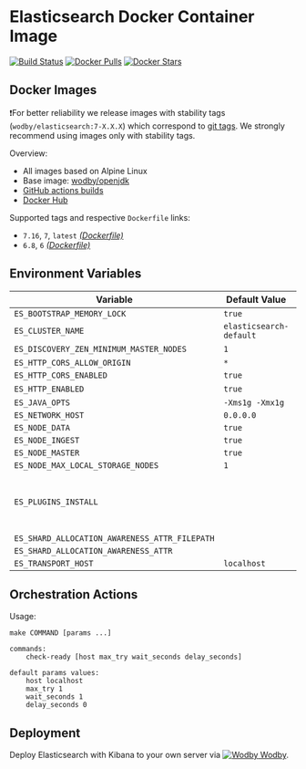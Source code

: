 # Elasticsearch Docker Container Image

[![Build Status](https://github.com/wodby/elasticsearch/workflows/Build%20docker%20image/badge.svg)](https://github.com/wodby/elasticsearch/actions)
[![Docker Pulls](https://img.shields.io/docker/pulls/wodby/elasticsearch.svg)](https://hub.docker.com/r/wodby/elasticsearch)
[![Docker Stars](https://img.shields.io/docker/stars/wodby/elasticsearch.svg)](https://hub.docker.com/r/wodby/elasticsearch)

## Docker Images

❗For better reliability we release images with stability tags (`wodby/elasticsearch:7-X.X.X`) which correspond to [git tags](https://github.com/wodby/elasticsearch/releases). We strongly recommend using images only with stability tags. 

Overview:

- All images based on Alpine Linux
- Base image: [wodby/openjdk](https://github.com/wodby/openjdk)
- [GitHub actions builds](https://github.com/wodby/elasticsearch/actions)
- [Docker Hub](https://hub.docker.com/r/wodby/elasticsearch)

Supported tags and respective `Dockerfile` links:

- `7.16`, `7`, `latest` [_(Dockerfile)_](https://github.com/wodby/elasticsearch/tree/master/Dockerfile)
- `6.8`, `6` [_(Dockerfile)_](https://github.com/wodby/elasticsearch/tree/master/Dockerfile)

## Environment Variables

| Variable                                      | Default Value           | Description                                    |
| --------------------------------------------- | ----------------------- | -----------                                    |
| `ES_BOOTSTRAP_MEMORY_LOCK`                    | `true`                  |                                                |
| `ES_CLUSTER_NAME`                             | `elasticsearch-default` |                                                |
| `ES_DISCOVERY_ZEN_MINIMUM_MASTER_NODES`       | `1`                     | 6.x only                                       |
| `ES_HTTP_CORS_ALLOW_ORIGIN`                   | `*`                     |                                                |
| `ES_HTTP_CORS_ENABLED`                        | `true`                  |                                                |
| `ES_HTTP_ENABLED`                             | `true`                  | 6.x only                                       |
| `ES_JAVA_OPTS`                                | `-Xms1g -Xmx1g`         |                                                |
| `ES_NETWORK_HOST`                             | `0.0.0.0`               |                                                |
| `ES_NODE_DATA`                                | `true`                  |                                                |
| `ES_NODE_INGEST`                              | `true`                  |                                                |
| `ES_NODE_MASTER`                              | `true`                  |                                                |
| `ES_NODE_MAX_LOCAL_STORAGE_NODES`             | `1`                     |                                                |
| `ES_PLUGINS_INSTALL`                          |                         | Install specified plugins (separated by comma) |
| `ES_SHARD_ALLOCATION_AWARENESS_ATTR_FILEPATH` |                         |                                                |
| `ES_SHARD_ALLOCATION_AWARENESS_ATTR`          |                         |                                                |
| `ES_TRANSPORT_HOST`                           | `localhost`             |                                                |

## Orchestration Actions

Usage:
```
make COMMAND [params ...]
 
commands:
    check-ready [host max_try wait_seconds delay_seconds]
 
default params values:
    host localhost
    max_try 1
    wait_seconds 1
    delay_seconds 0
```

## Deployment

Deploy Elasticsearch with Kibana to your own server via [![Wodby](https://www.google.com/s2/favicons?domain=wodby.com) Wodby](https://wodby.com/stacks/elasticsearch).
